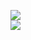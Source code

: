 [![](https://img.shields.io/badge/Made%20With-Github%20Spray-lightgrey.svg?style=for-the-badge&logo=github)](https://github.com/Annihil/github-spray#14968)  
[![](https://i.imgur.com/2DrTn0Z.gif)](https://github.com/Annihil/github-spray)